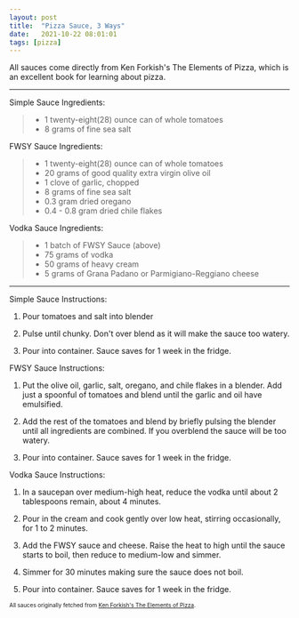 ```yaml
---
layout: post
title:  "Pizza Sauce, 3 Ways"
date:   2021-10-22 08:01:01
tags: [pizza]
---
```


All sauces come directly from Ken Forkish's The Elements of Pizza, which is an excellent book for learning about pizza.

---

Simple Sauce Ingredients:

> * 1 twenty-eight(28) ounce can of whole tomatoes
> * 8 grams of fine sea salt

FWSY Sauce Ingredients:

> * 1 twenty-eight(28) ounce can of whole tomatoes
> * 20 grams of good quality extra virgin olive oil
> * 1 clove of garlic, chopped
> * 8 grams of fine sea salt
> * 0.3 gram dried oregano
> * 0.4 - 0.8 gram dried chile flakes

Vodka Sauce Ingredients:

> * 1 batch of FWSY Sauce (above)
> * 75 grams of vodka
> * 50 grams of heavy cream
> * 5 grams of Grana Padano or Parmigiano-Reggiano cheese

---

Simple Sauce Instructions:

1. Pour tomatoes and salt into blender

1. Pulse until chunky. Don't over blend as it will make the sauce too watery.

1. Pour into container. Sauce saves for 1 week in the fridge.

FWSY Sauce Instructions:

1. Put the olive oil, garlic, salt, oregano, and chile flakes in a blender. Add just a spoonful of tomatoes and blend until the garlic and oil have emulsified.

1. Add the rest of the tomatoes and blend by briefly pulsing the blender until all ingredients are combined. If you overblend the sauce will be too watery.

1. Pour into container. Sauce saves for 1 week in the fridge.

Vodka Sauce Instructions:

1. In a saucepan over medium-high heat, reduce the vodka until about 2 tablespoons remain, about 4 minutes.

1. Pour in the cream and cook gently over low heat, stirring occasionally, for 1 to 2 minutes.

1. Add the FWSY sauce and cheese. Raise the heat to high until the sauce starts to boil, then reduce to medium-low and simmer.

1. Simmer for 30 minutes making sure the sauce does not boil.

1. Pour into container. Sauce saves for 1 week in the fridge.


<font size=1>All sauces originally fetched from [Ken Forkish's The Elements of Pizza](https://kensartisan.com/elements-of-pizza/).</font>
